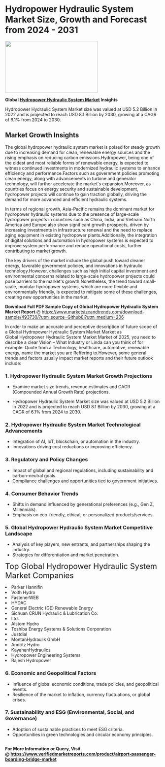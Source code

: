 <H1>Hydropower Hydraulic System Market Size, Growth and Forecast from 2024 - 2031</H1><img class="aligncenter size-medium wp-image-584254" src="https://thirdeyenews.in/wp-content/uploads/2024/09/Global-Market-Research-300x168.jpeg" alt="" width="300" height="168" /><p><strong>Global&nbsp;<a href="https://www.marketsizeandtrends.com/download-sample/493730/?utm_source=Github8j?utm_medium=206">Hydropower Hydraulic System Market</a> Insights</strong></p><p>Hydropower Hydraulic System Market size was valued at USD 5.2 Billion in 2022 and is projected to reach USD 8.1 Billion by 2030, growing at a CAGR of 6.1% from 2024 to 2030.</p><p><h2>Market Growth Insights</h2> <p>The global hydropower hydraulic system market is poised for steady growth due to increasing demand for clean, renewable energy sources and the rising emphasis on reducing carbon emissions.Hydropower, being one of the oldest and most reliable forms of renewable energy, is expected to witness continued investments in modernized hydraulic systems to enhance efficiency and performance.Factors such as government policies promoting clean energy, along with advancements in turbine and generator technology, will further accelerate the market's expansion.Moreover, as countries focus on energy security and sustainable development, hydropower projects will continue to gain traction globally, driving the demand for more advanced and efficient hydraulic systems.</p> <p>In terms of regional growth, Asia-Pacific remains the dominant market for hydropower hydraulic systems due to the presence of large-scale hydropower projects in countries such as China, India, and Vietnam.North America and Europe also show significant growth prospects, driven by increasing investments in infrastructure renewal and the need to replace aging equipment in existing hydropower plants.Additionally, the integration of digital solutions and automation in hydropower systems is expected to improve system performance and reduce operational costs, further contributing to market growth.</p> <p>The key drivers of the market include the global push toward cleaner energy, favorable government policies, and innovations in hydraulic technology.However, challenges such as high initial capital investment and environmental concerns related to large-scale hydropower projects could pose barriers to the market's growth.Nonetheless, the trend toward small-scale, modular hydropower systems, which are more flexible and environmentally friendly, is expected to mitigate some of these challenges, creating new opportunities in the market.</p> <p><span class=""><strong>Download Full PDF Sample Copy of Global Hydropower Hydraulic System Market Report</strong> @ <a href="https://www.marketsizeandtrends.com/download-sample/493730/?utm_source=Github8j?utm_medium=206" target="_blank">https://www.marketsizeandtrends.com/download-sample/493730/?utm_source=Github8j?utm_medium=206</a></span></p><p>In order to make an accurate and perceptive description of future scope of a Global&nbsp;Hydropower Hydraulic System Market Market as Global&nbsp;Hydropower Hydraulic System Market Market of 2025, you need to describe a clear Vision &ndash; What Industry or Linda can you think of for example: Quote from a Technology, healthcare, automotive, renewable energy, name the market you are Reffering to.However, some general trends and factors usually impact market reports and their future outlook include:</p><h3>1.&nbsp;<strong>Hydropower Hydraulic System Market Growth Projections</strong></h3><ul><li>Examine market size trends, revenue estimates and CAGR (Compounded Annual Growth Rate) projections.</li><li><p>Hydropower Hydraulic System Market size was valued at USD 5.2 Billion in 2022 and is projected to reach USD 8.1 Billion by 2030, growing at a CAGR of 6.1% from 2024 to 2030.</p></li></ul><h3>2.&nbsp;<strong>Hydropower Hydraulic System Market Technological Advancements</strong></h3><ul><li>Integration of AI, IoT, blockchain, or automation in the industry.</li><li>Innovations driving cost reductions or improving efficiency.</li></ul><h3>3.&nbsp;<strong>Regulatory and Policy Changes</strong></h3><ul><li>Impact of global and regional regulations, including sustainability and carbon-neutral goals.</li><li>Compliance challenges and opportunities tied to government initiatives.</li></ul><h3>4.&nbsp;<strong>Consumer Behavior Trends</strong></h3><ul><li>Shifts in demand influenced by generational preferences (e.g., Gen Z, Millennials).</li><li>Emphasis on eco-friendly, ethical, or personalized products/services.</li></ul><h3>5.&nbsp;<strong>Global Hydropower Hydraulic System Market Competitive Landscape</strong></h3><ul><li>Analysis of key players, new entrants, and partnerships shaping the industry.</li><li>Strategies for differentiation and market penetration.</li></ul><p data-pm-slice="1 1 []"><span style="color: inherit; font-family: inherit; font-size: 25px;">Top Global Hydropower Hydraulic System Market Companies</span></p><div class="" data-test-id=""><p><li>Parker Hannifin</li><li> Voith Hydro</li><li> FastenerWEB</li><li> HYDAC</li><li> General Electric (GE) Renewable Energy</li><li> Sichuan CRUN Hydraulic & Lubrication Co.</li><li>Ltd.</li><li> Alstom Hydro</li><li> Toshiba Energy Systems & Solutions Corporation</li><li> Justdial</li><li> MontanHydraulik GmbH</li><li> Andritz Hydro</li><li> KayahanHydraulics</li><li> Hydropower Engineering Systems</li><li> Rajesh Hydropower</li></p></div><h3>6.&nbsp;<strong>Economic and Geopolitical Factors</strong></h3><ul><li>Influence of global economic conditions, trade policies, and geopolitical events.</li><li>Resilience of the market to inflation, currency fluctuations, or global crises.</li></ul><h3>7.&nbsp;<strong>Sustainability and ESG (Environmental, Social, and Governance)</strong></h3><ul><li>Adoption of sustainable practices to meet ESG criteria.</li><li>Opportunities in green technologies and circular economy principles.</li></ul><h2><strong style="font-size: 14px;">For More Information or Query, Visit @&nbsp;</strong><a style="background-color: #ffffff; font-size: 14px;" href="https://www.marketsizeandtrends.com/report/hydropower-hydraulic-system-market/" target="_blank">https://www.verifiedmarketreports.com/product/airport-passenger-boarding-bridge-market</a></h2>